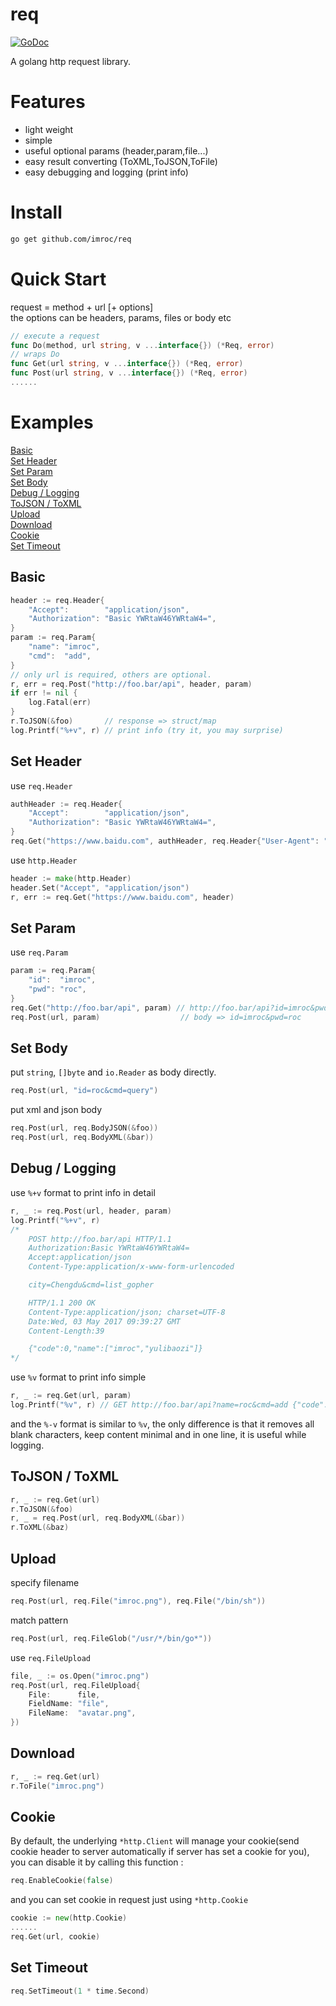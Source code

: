 # req
[![GoDoc](https://godoc.org/github.com/imroc/req?status.svg)](https://godoc.org/github.com/imroc/req)

A golang http request library.



Features
========

- light weight
- simple
- useful optional params (header,param,file...)
- easy result converting (ToXML,ToJSON,ToFile)
- easy debugging and logging (print info)

Install
=======
``` sh
go get github.com/imroc/req
```

Quick Start
=======
request = method + url [+ options]  
the options can be headers, params, files or body etc
``` go
// execute a request
func Do(method, url string, v ...interface{}) (*Req, error)
// wraps Do
func Get(url string, v ...interface{}) (*Req, error)
func Post(url string, v ...interface{}) (*Req, error)
......
```

Examples
=======
[Basic](#Basic)  
[Set Header](#Set-Header)  
[Set Param](#Set-Param)  
[Set Body](#Set-Body)  
[Debug / Logging](#Debug-Logging)  
[ToJSON / ToXML](#ToJSON-ToXML)  
[Upload](#Upload)  
[Download](#Download)  
[Cookie](#Cookie)  
[Set Timeout](#Set-Timeout)  

## <a name="Basic">Basic</a>
``` go
header := req.Header{
	"Accept":        "application/json",
	"Authorization": "Basic YWRtaW46YWRtaW4=",
}
param := req.Param{
	"name": "imroc",
	"cmd":  "add",
}
// only url is required, others are optional.
r, err = req.Post("http://foo.bar/api", header, param)
if err != nil {
	log.Fatal(err)
}
r.ToJSON(&foo)       // response => struct/map
log.Printf("%+v", r) // print info (try it, you may surprise) 
```

## <a name="Set-Header">Set Header</a>
use `req.Header`
``` go
authHeader := req.Header{
	"Accept":        "application/json",
	"Authorization": "Basic YWRtaW46YWRtaW4=",
}
req.Get("https://www.baidu.com", authHeader, req.Header{"User-Agent": "V1.1"})
```
use `http.Header`
``` go
header := make(http.Header)
header.Set("Accept", "application/json")
r, err := req.Get("https://www.baidu.com", header)
```

## <a name="Set-Param">Set Param</a>
use `req.Param`
``` go
param := req.Param{
	"id":  "imroc",
	"pwd": "roc",
}
req.Get("http://foo.bar/api", param) // http://foo.bar/api?id=imroc&pwd=roc
req.Post(url, param)                  // body => id=imroc&pwd=roc
```

## <a name="Set-Body">Set Body</a>
put `string`, `[]byte` and `io.Reader` as body directly.
``` go
req.Post(url, "id=roc&cmd=query")
```
put xml and json body
``` go
req.Post(url, req.BodyJSON(&foo))
req.Post(url, req.BodyXML(&bar))
```

## <a name="Debug-Logging">Debug / Logging</a>
use `%+v` format to print info in detail
``` go
r, _ := req.Post(url, header, param)
log.Printf("%+v", r)
/*
	POST http://foo.bar/api HTTP/1.1
	Authorization:Basic YWRtaW46YWRtaW4=
	Accept:application/json
	Content-Type:application/x-www-form-urlencoded

	city=Chengdu&cmd=list_gopher

	HTTP/1.1 200 OK
	Content-Type:application/json; charset=UTF-8
	Date:Wed, 03 May 2017 09:39:27 GMT
	Content-Length:39

	{"code":0,"name":["imroc","yulibaozi"]}
*/
```
use `%v` format to print info simple
``` go
r, _ := req.Get(url, param)
log.Printf("%v", r) // GET http://foo.bar/api?name=roc&cmd=add {"code":"0","msg":"success"}
```
and the `%-v` format is similar to `%v`, the only difference is that it removes all blank characters, keep content minimal and in one line, it is useful while logging.

## <a name="ToJSON-ToXML">ToJSON / ToXML</a>
``` go
r, _ := req.Get(url)
r.ToJSON(&foo)
r, _ = req.Post(url, req.BodyXML(&bar))
r.ToXML(&baz)
```

## <a name="Upload">Upload</a>
specify filename
``` go
req.Post(url, req.File("imroc.png"), req.File("/bin/sh"))
```
match pattern
``` go
req.Post(url, req.FileGlob("/usr/*/bin/go*"))
```
use `req.FileUpload`
``` go
file, _ := os.Open("imroc.png")
req.Post(url, req.FileUpload{
	File:      file,
	FieldName: "file",
	FileName:  "avatar.png",
})
```
## <a name="Download">Download</a>
``` go
r, _ := req.Get(url)
r.ToFile("imroc.png")
```

## <a name="Cookie">Cookie</a>
By default, the underlying `*http.Client` will manage your cookie(send cookie header to server automatically if server has set a cookie for you), you can disable it by calling this function :
``` go
req.EnableCookie(false)
```
and you can set cookie in request just using `*http.Cookie`
``` go
cookie := new(http.Cookie)
......
req.Get(url, cookie)
```

## <a name="Set-Timeout">Set Timeout</a>
``` go
req.SetTimeout(1 * time.Second)
```
